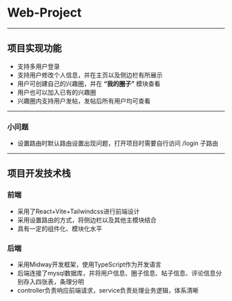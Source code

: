 # Web-Project

---

## 项目实现功能

- 支持多用户登录
- 支持用户修改个人信息，并在主页以及侧边栏有所展示
- 用户可创建自己的兴趣圈，并在 **“我的圈子”** 模块查看
- 用户也可以加入已有的兴趣圈
- 兴趣圈内支持用户发帖，发帖后所有用户均可查看

---

### 小问题

- 设置路由时默认路由设置出现问题，打开项目时需要自行访问 /login 子路由

---



## 项目开发技术栈

### 前端

- 采用了React+Vite+Tailwindcss进行前端设计
- 采用设置路由的方式，将侧边栏以及其他主模块结合
- 具有一定的组件化、模块化水平

### 后端

- 采用Midway开发框架，使用TypeScript作为开发语言
- 后端连接了mysql数据库，并将用户信息、圈子信息、帖子信息、评论信息分别存入四张表，条理分明
- controller负责响应前端请求，service负责处理业务逻辑，体系清晰